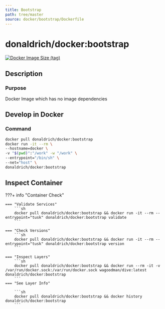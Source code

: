 ```yaml
---
title: Bootstrap
path: tree/master
source: docker/bootstrap/Dockerfile
---
```


# donaldrich/docker:bootstrap

[![Docker Image Size (tag)](https://img.shields.io/docker/image-size/donaldrich/docker/bootstrap?color=blue&label=size&logo=docker&style=flat-square)](https://hub.docker.com/r/donaldrich/docker/bootstrap)

## Description

### Purpose

Docker Image which has no image dependencies

## Develop in Docker

### Command

```sh
docker pull donaldrich/docker:bootstrap
docker run -it --rm \
--hostname=docker \
-v "$(pwd)":"/work" -w "/work" \
--entrypoint="/bin/sh" \
--net="host" \
donaldrich/docker:bootstrap
```

## Inspect Container

???+ info "Container Check"

    === "Validate Services"
        ```sh
        docker pull donaldrich/docker:bootstrap && docker run -it --rm --entrypoint="tusk" donaldrich/docker:bootstrap validate
        ```

    === "Check Versions"
        ```sh
        docker pull donaldrich/docker:bootstrap && docker run -it --rm --entrypoint="tusk" donaldrich/docker:bootstrap version
        ```

    === "Inspect Layers"
        ```sh
        docker pull donaldrich/docker:bootstrap && docker run --rm -it -v /var/run/docker.sock:/var/run/docker.sock wagoodman/dive:latest donaldrich/docker:bootstrap
        ```
    === "See Layer Info"

        ```sh
        docker pull donaldrich/docker:bootstrap && docker history donaldrich/docker:bootstrap
        ```
